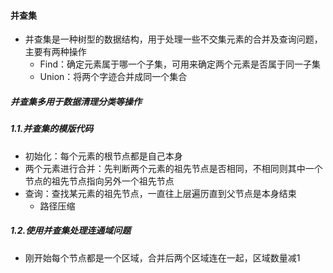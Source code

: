 #### 并查集

- 并查集是一种树型的数据结构，用于处理一些不交集元素的合并及查询问题，主要有两种操作
  - Find：确定元素属于哪一个子集，可用来确定两个元素是否属于同一子集
  - Union：将两个字迹合并成同一个集合

##### 并查集多用于数据清理分类等操作

##### 1.1.并查集的模版代码

- 初始化：每个元素的根节点都是自己本身
- 两个元素进行合并：先判断两个元素的祖先节点是否相同，不相同则其中一个节点的祖先节点指向另外一个祖先节点
- 查询：查找某元素的祖先节点，一直往上层遍历直到父节点是本身结束
  - 路径压缩

##### 1.2.使用并查集处理连通域问题

- 刚开始每个节点都是一个区域，合并后两个区域连在一起，区域数量减1





















